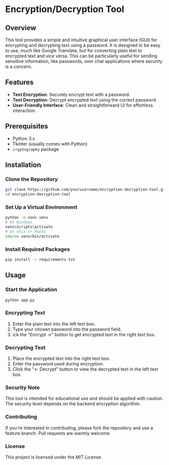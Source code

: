 # Encryption/Decryption Tool

## Overview
This tool provides a simple and intuitive graphical user interface (GUI) for encrypting and decrypting text using a password. It is designed to be easy to use, much like Google Translate, but for converting plain text to encrypted text and vice versa. This can be particularly useful for sending sensitive information, like passwords, over chat applications where security is a concern.


## Features
- **Text Encryption**: Securely encrypt text with a password.
- **Text Decryption**: Decrypt encrypted text using the correct password.
- **User-Friendly Interface**: Clean and straightforward UI for effortless interaction.

## Prerequisites
- Python 3.x
- Tkinter (usually comes with Python)
- `cryptography` package

## Installation

### Clone the Repository
```bash
git clone https://github.com/yourusername/encryption-decryption-tool.git
cd encryption-decryption-tool
```

### Set Up a Virtual Environment
```bash
python -m venv venv
# On Windows
venv\Scripts\activate
# On Unix or MacOS
source venv/bin/activate
```

### Install Required Packages
```bash
pip install -r requirements.txt
```

## Usage

### Start the Application
```bash
python app.py
```

### Encrypting Text
1. Enter the plain text into the left text box.
2. Type your chosen password into the password field.
3. ick the "Encrypt ->" button to get encrypted text in the right text box.

### Decrypting Text
1. Place the encrypted text into the right text box.
2. Enter the password used during encryption.
3. Click the "<- Decrypt" button to view the decrypted text in the left text box.

### Security Note
This tool is intended for educational use and should be applied with caution. The security level depends on the backend encryption algorithm.

### Contributing
If you're interested in contributing, please fork the repository and use a feature branch. Pull requests are warmly welcome.

### License
This project is licensed under the MIT License.